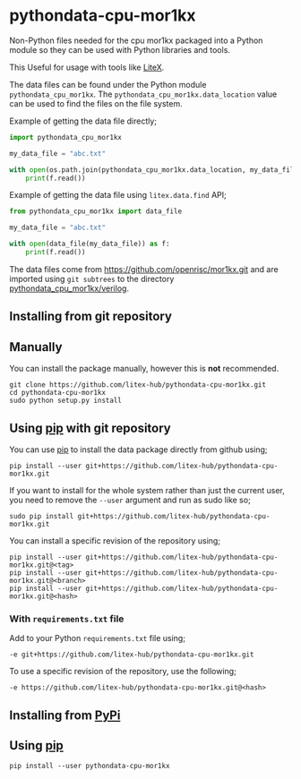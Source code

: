 # pythondata-cpu-mor1kx

Non-Python  files needed for the cpu mor1kx packaged
into a Python module so they can be used with Python libraries and tools.

This Useful for usage with tools like
[LiteX](https://github.com/enjoy-digital/litex.git).

The data files can be found under the Python module `pythondata_cpu_mor1kx`. The
`pythondata_cpu_mor1kx.data_location` value can be used to find the files on the file
system.

Example of getting the data file directly;
```python
import pythondata_cpu_mor1kx

my_data_file = "abc.txt"

with open(os.path.join(pythondata_cpu_mor1kx.data_location, my_data_file)) as f:
    print(f.read())
```

Example of getting the data file using `litex.data.find` API;
```python
from pythondata_cpu_mor1kx import data_file

my_data_file = "abc.txt"

with open(data_file(my_data_file)) as f:
    print(f.read())
```


The data files come from https://github.com/openrisc/mor1kx.git
and are imported using `git subtrees` to the directory
[pythondata_cpu_mor1kx/verilog](pythondata_cpu_mor1kx/verilog).



## Installing from git repository

## Manually

You can install the package manually, however this is **not** recommended.

```
git clone https://github.com/litex-hub/pythondata-cpu-mor1kx.git
cd pythondata-cpu-mor1kx
sudo python setup.py install
```

## Using [pip](https://pip.pypa.io/) with git repository

You can use [pip](https://pip.pypa.io/) to install the data package directly
from github using;

```
pip install --user git+https://github.com/litex-hub/pythondata-cpu-mor1kx.git
```

If you want to install for the whole system rather than just the current user,
you need to remove the `--user` argument and run as sudo like so;

```
sudo pip install git+https://github.com/litex-hub/pythondata-cpu-mor1kx.git
```

You can install a specific revision of the repository using;
```
pip install --user git+https://github.com/litex-hub/pythondata-cpu-mor1kx.git@<tag>
pip install --user git+https://github.com/litex-hub/pythondata-cpu-mor1kx.git@<branch>
pip install --user git+https://github.com/litex-hub/pythondata-cpu-mor1kx.git@<hash>
```

### With `requirements.txt` file

Add to your Python `requirements.txt` file using;
```
-e git+https://github.com/litex-hub/pythondata-cpu-mor1kx.git
```

To use a specific revision of the repository, use the following;
```
-e https://github.com/litex-hub/pythondata-cpu-mor1kx.git@<hash>
```

## Installing from [PyPi](https://pypi.org/project/pythondata-cpu-mor1kx/)

## Using [pip](https://pip.pypa.io/)

```
pip install --user pythondata-cpu-mor1kx
```

